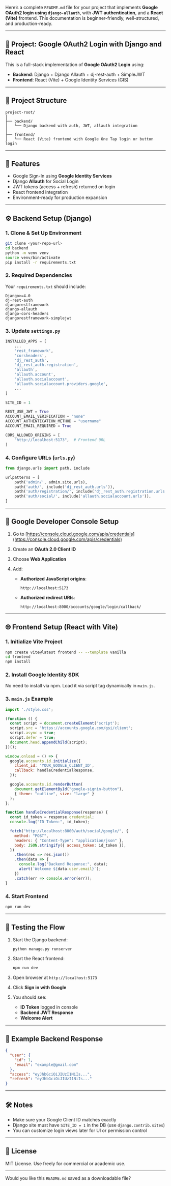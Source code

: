 Here’s a complete `README.md` file for your project that implements **Google OAuth2 login using `django-allauth`**, with **JWT authentication**, and a **React (Vite)** frontend. This documentation is beginner-friendly, well-structured, and production-ready.

---

## 📘 Project: Google OAuth2 Login with Django and React

This is a full-stack implementation of **Google OAuth2 Login** using:

* **Backend**: Django + Django Allauth + dj-rest-auth + SimpleJWT
* **Frontend**: React (Vite) + Google Identity Services (GIS)

---

## 📁 Project Structure

```
project-root/
│
├── backend/
│   └── Django backend with auth, JWT, allauth integration
│
├── frontend/
│   └── React (Vite) frontend with Google One Tap login or button login
```

---

## 🚀 Features

* Google Sign-In using **Google Identity Services**
* Django **Allauth** for Social Login
* JWT tokens (access + refresh) returned on login
* React frontend integration
* Environment-ready for production expansion

---

## ⚙️ Backend Setup (Django)

### 1. Clone & Set Up Environment

```bash
git clone <your-repo-url>
cd backend
python -m venv venv
source venv/bin/activate
pip install -r requirements.txt
```

### 2. Required Dependencies

Your `requirements.txt` should include:

```
Django>=4.0
dj-rest-auth
djangorestframework
django-allauth
django-cors-headers
djangorestframework-simplejwt
```

### 3. Update `settings.py`

```python
INSTALLED_APPS = [
    ...
    'rest_framework',
    'corsheaders',
    'dj_rest_auth',
    'dj_rest_auth.registration',
    'allauth',
    'allauth.account',
    'allauth.socialaccount',
    'allauth.socialaccount.providers.google',
    ...
]

SITE_ID = 1

REST_USE_JWT = True
ACCOUNT_EMAIL_VERIFICATION = "none"
ACCOUNT_AUTHENTICATION_METHOD = "username"
ACCOUNT_EMAIL_REQUIRED = True

CORS_ALLOWED_ORIGINS = [
    "http://localhost:5173",  # Frontend URL
]
```

### 4. Configure URLs (`urls.py`)

```python
from django.urls import path, include

urlpatterns = [
    path('admin/', admin.site.urls),
    path('auth/', include('dj_rest_auth.urls')),
    path('auth/registration/', include('dj_rest_auth.registration.urls')),
    path('auth/social/', include('allauth.socialaccount.urls')),
]
```

---

## 🔐 Google Developer Console Setup

1. Go to [https://console.cloud.google.com/apis/credentials](https://console.cloud.google.com/apis/credentials)
2. Create an **OAuth 2.0 Client ID**
3. Choose **Web Application**
4. Add:

   * **Authorized JavaScript origins**:

     ```
     http://localhost:5173
     ```
   * **Authorized redirect URIs**:

     ```
     http://localhost:8000/accounts/google/login/callback/
     ```

---

## 🌐 Frontend Setup (React with Vite)

### 1. Initialize Vite Project

```bash
npm create vite@latest frontend -- --template vanilla
cd frontend
npm install
```

### 2. Install Google Identity SDK

No need to install via npm. Load it via script tag dynamically in `main.js`.

### 3. `main.js` Example

```js
import './style.css';

(function () {
  const script = document.createElement('script');
  script.src = 'https://accounts.google.com/gsi/client';
  script.async = true;
  script.defer = true;
  document.head.appendChild(script);
})();

window.onload = () => {
  google.accounts.id.initialize({
    client_id: 'YOUR_GOOGLE_CLIENT_ID',
    callback: handleCredentialResponse,
  });

  google.accounts.id.renderButton(
    document.getElementById("google-signin-button"),
    { theme: "outline", size: "large" }
  );
};

function handleCredentialResponse(response) {
  const id_token = response.credential;
  console.log("ID Token:", id_token);

  fetch("http://localhost:8000/auth/social/google/", {
    method: "POST",
    headers: { "Content-Type": "application/json" },
    body: JSON.stringify({ access_token: id_token }),
  })
    .then(res => res.json())
    .then(data => {
      console.log("Backend Response:", data);
      alert(`Welcome ${data.user.email}`);
    })
    .catch(err => console.error(err));
}
```

### 4. Start Frontend

```bash
npm run dev
```

---

## 🧪 Testing the Flow

1. Start the Django backend:

   ```bash
   python manage.py runserver
   ```

2. Start the React frontend:

   ```bash
   npm run dev
   ```

3. Open browser at `http://localhost:5173`

4. Click **Sign in with Google**

5. You should see:

   * **ID Token** logged in console
   * **Backend JWT Response**
   * **Welcome Alert**

---

## 🧾 Example Backend Response

```json
{
  "user": {
    "id": 1,
    "email": "example@gmail.com"
  },
  "access": "eyJhbGciOiJIUzI1NiIs...",
  "refresh": "eyJhbGciOiJIUzI1NiIs..."
}
```

---

## 🛠 Notes

* Make sure your Google Client ID matches exactly
* Django site must have `SITE_ID = 1` in the DB (use `django.contrib.sites`)
* You can customize login views later for UI or permission control

---

## 📄 License

MIT License. Use freely for commercial or academic use.

---

Would you like this `README.md` saved as a downloadable file?
